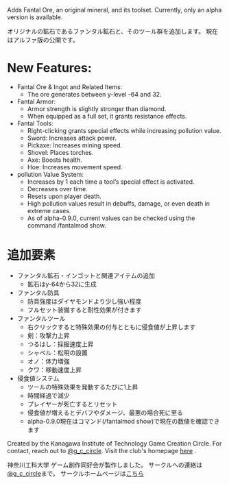 Adds Fantal Ore, an original mineral, and its toolset. Currently, only an alpha version is available.<br>

オリジナルの鉱石であるファンタル鉱石と、そのツール群を追加します。 現在はアルファ版の公開です。<br>

# New Features:

* Fantal Ore & Ingot and Related Items:
    * The ore generates between y-level -64 and 32.
* Fantal Armor:
    * Armor strength is slightly stronger than diamond.
    * When equipped as a full set, it grants resistance effects.
* Fantal Tools:
    * Right-clicking grants special effects while increasing pollution value.
    * Sword: Increases attack power.
    * Pickaxe: Increases mining speed.
    * Shovel: Places torches.
    * Axe: Boosts health.
    * Hoe: Increases movement speed.
* pollution Value System:
    * Increases by 1 each time a tool’s special effect is activated.
    * Decreases over time.
    * Resets upon player death.
    * High pollution values result in debuffs, damage, or even death in extreme cases.
    * As of alpha-0.9.0, current values can be checked using the command /fantalmod show.

# 追加要素

* ファンタル鉱石・インゴットと関連アイテムの追加
    * 鉱石はy-64から32に生成
* ファンタル防具
    * 防具強度はダイヤモンドより少し強い程度
    * フルセット装備すると耐性効果が付きます
* ファンタルツール
    * 右クリックすると特殊効果の付与とともに侵食値が上昇します
    * 剣：攻撃力上昇
    * つるはし：採掘速度上昇
    * シャベル：松明の設置
    * オノ：体力増強
    * クワ：移動速度上昇
* 侵食値システム
    * ツールの特殊効果を発動するたびに1上昇
    * 時間経過で減少
    * プレイヤーが死亡するとリセット
    * 侵食値が増えるとデバフやダメージ、最悪の場合死に至る
    * alpha-0.9.0現在はコマンド(/fantalmod show)で現在の数値を確認できます

Created by the Kanagawa Institute of Technology Game Creation Circle. For contact, reach out to [@g_c_circle](https://twitter.com/g_c_circle). Visit the
club's homepage [here](https://kgcc.hannnari.com/) .

神奈川工科大学 ゲーム創作同好会が製作しました。
サークルへの連絡は[@g_c_circle](https://twitter.com/g_c_circle)まで。 サークルホームページは[こちら](https://kgcc.hannnari.com/)
